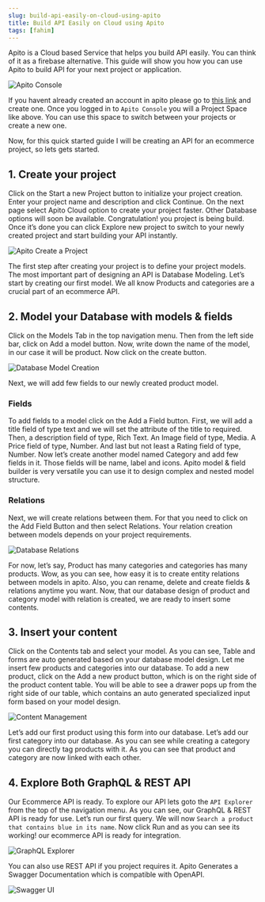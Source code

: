 ```yaml
---
slug: build-api-easily-on-cloud-using-apito
title: Build API Easily on Cloud using Apito
tags: [fahim]
---
```


Apito is a Cloud based Service that helps you build API easily. You can think of it as a firebase alternative.
This guide will show you how you can use Apito to build API for your next project or application.

<!-- truncate -->

![Apito Console](https://cdn.apito.io/media/apito_documentation/2K07YCORYV_Apito_Console.png)

If you havent already created an account in apito please go to [this link](https://app.apito.io) and create one.
Once you logged in to `Apito Console` you will a Project Space like above. You can use this space to switch between 
your projects or create a new one.

Now, for this quick started guide I will be creating an API for an ecommerce project, so lets gets started.

## 1. Create your project

Click on the Start a new Project button to initialize your project creation. Enter your project name and description 
and click Continue. On the next page select Apito Cloud option to create your project faster. Other Database 
options will soon be available. Congratulation! you project is being build. Once it’s done you can click
Explore new project to switch to your newly created project and start building your API instantly.

![Apito Create a Project](https://cdn.apito.io/media/apito_documentation/NW09WSY56N_Create_Project.png)

The first step after creating your project is to define your project models. The most important part of designing an 
API is Database Modeling. Let’s start by creating our first model. We all know Products and categories are a crucial part of an ecommerce API.

## 2. Model your Database with models & fields

Click on the Models Tab in the top navigation menu. Then from the left side bar, click on Add a model button.
Now, write down the name of the model, in our case it will be product. Now click on the create button.

![Database Model Creation](https://cdn.apito.io/media/apito_documentation/OUHYWT8VH4_Create_Model.png)

Next, we will add few fields to our newly created product model.

### Fields

To add fields to a model click on the Add a Field button. First, we will add a title field of
type text and we will set the attribute of the title to required. Then, a description field of type, Rich Text. 
An Image field of type, Media. A Price field of type, Number. And last but not least a Rating field of type, Number. 
Now let’s create another model named Category and add few fields in it. Those fields will be name, label and icons. 
Apito model & field builder is very versatile you can use it to design complex and nested model structure.

### Relations

Next, we will create relations between them. For that you need to click on the
Add Field Button and then select Relations. Your relation creation between models depends on your project requirements.

![Database Relations](https://cdn.apito.io/media/apito_documentation/G7NHVB7U6I_Add_Fields.png)

For now, let’s say, Product has many categories and categories has many products. Wow, as you can see, how easy it is to create entity relations between models in apito.
Also, you can rename, delete and create fields & relations anytime you want. Now, that our database design of product and category model with relation is created,
we are ready to insert some contents.

## 3. Insert your content

Click on the Contents tab and select your model. As you can see, Table and forms are auto generated based on your database model design.
Let me insert few products and categories into our database. To add a new product, click on the Add a new product button, which is on the right side of the product content table.
You will be able to see a drawer pops up from the right side of our table, which contains an auto generated specialized input form based on your model design.

![Content Management](https://cdn.apito.io/media/apito_documentation/JB6YZSJ7ZE_Add_A_Content.png)

Let’s add our first product using this form into our database. Let’s add our first category into our database.
As you can see while creating a category you can directly tag products with it. As you can see that product and category are now linked with each other.

## 4. Explore Both GraphQL & REST API

Our Ecommerce API is ready. To explore our API lets goto the `API Explorer` from the top of the navigation menu. As you can see, our GraphQL & REST API is ready for use.
Let’s run our first query. We will now `Search a product that contains blue in its name`. Now click Run and as you can see its working! our ecommerce API is ready for integration.

![GraphQL Explorer](https://cdn.apito.io/media/apito_documentation/0X6Z0YYA1V_GraphQL_Explorer.png)

You can also use REST API if you project requires it. Apito Generates a Swagger Documentation which is compatible with OpenAPI.

![Swagger UI](https://cdn.apito.io/media/apito_documentation/09SNMJMSIX_RESTful_API_Explorer.png)
